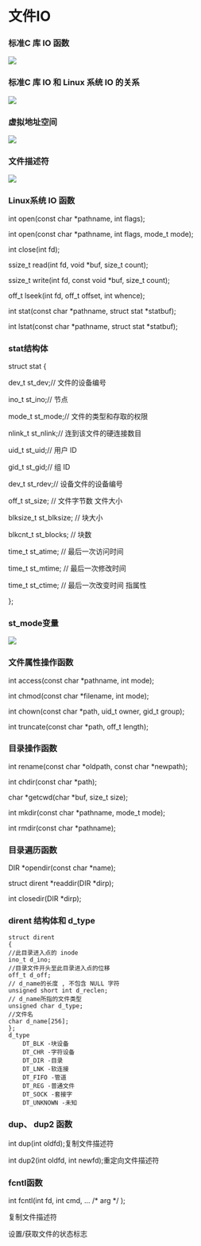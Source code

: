 # 文件IO

### 标准C 库 IO 函数

![](https://pic.xhcheats.cn/assets/2023/12/23/034114.png)

### 标准C 库 IO 和 Linux 系统 IO 的关系

![](https://pic.xhcheats.cn/assets/2023/12/23/034121.png)

### 虚拟地址空间

![](https://pic.xhcheats.cn/assets/2023/12/23/034129.png)

### 文件描述符

![](https://pic.xhcheats.cn/assets/2023/12/23/034140.png)

### Linux系统 IO 函数

int open(const char *pathname, int flags);

int open(const char *pathname, int flags, mode_t mode);

int close(int fd);

ssize_t read(int fd, void *buf, size_t count);

ssize_t write(int fd, const void *buf, size_t count);

off_t lseek(int fd, off_t offset, int whence);

int stat(const char *pathname, struct stat *statbuf);

int lstat(const char *pathname, struct stat *statbuf);

### stat结构体

struct stat {

dev_t st_dev;// 文件的设备编号

ino_t st_ino;// 节点

mode_t st_mode;// 文件的类型和存取的权限

nlink_t st_nlink;// 连到该文件的硬连接数目

uid_t st_uid;// 用户 ID

gid_t st_gid;// 组 ID

dev_t st_rdev;// 设备文件的设备编号

off_t st_size; // 文件字节数 文件大小

blksize_t st_blksize; // 块大小

blkcnt_t st_blocks; // 块数

time_t st_atime; // 最后一次访问时间

time_t st_mtime; // 最后一次修改时间

time_t st_ctime; // 最后一次改变时间 指属性

};

### st_mode变量

![](https://pic.xhcheats.cn/assets/2023/12/23/034148.png)

### 文件属性操作函数

int access(const char *pathname, int mode);

int chmod(const char *filename, int mode);

int chown(const char *path, uid_t owner, gid_t group);

int truncate(const char *path, off_t length);

### 目录操作函数

int rename(const char *oldpath, const char *newpath);

int chdir(const char *path);

char *getcwd(char *buf, size_t size);

int mkdir(const char *pathname, mode_t mode);

int rmdir(const char *pathname);

### 目录遍历函数

DIR *opendir(const char *name);

struct dirent *readdir(DIR *dirp);

int closedir(DIR *dirp);

### dirent 结构体和 d_type
```
struct dirent
{
//此目录进入点的 inode
ino_t d_ino;
//目录文件开头至此目录进入点的位移
off_t d_off;
// d_name的长度 , 不包含 NULL 字符
unsigned short int d_reclen;
// d_name所指的文件类型
unsigned char d_type;
//文件名
char d_name[256];
};
d_type
    DT_BLK -块设备
    DT_CHR -字符设备
    DT_DIR -目录
    DT_LNK -软连接
    DT_FIFO -管道
    DT_REG -普通文件
    DT_SOCK -套接字
    DT_UNKNOWN -未知
```
### dup、 dup2 函数

int dup(int oldfd);复制文件描述符

int dup2(int oldfd, int newfd);重定向文件描述符

### fcntl函数

int fcntl(int fd, int cmd, ... /* arg */ );

复制文件描述符

设置/获取文件的状态标志